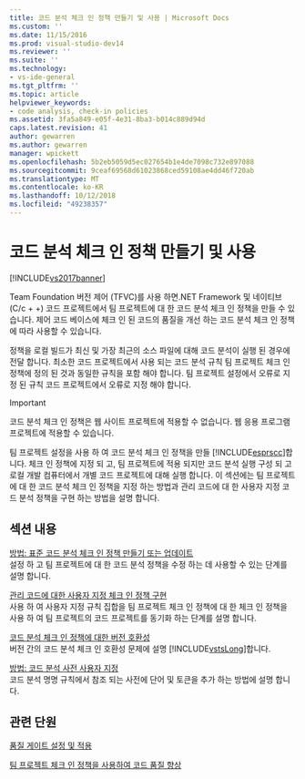 ```yaml
---
title: 코드 분석 체크 인 정책 만들기 및 사용 | Microsoft Docs
ms.custom: ''
ms.date: 11/15/2016
ms.prod: visual-studio-dev14
ms.reviewer: ''
ms.suite: ''
ms.technology:
- vs-ide-general
ms.tgt_pltfrm: ''
ms.topic: article
helpviewer_keywords:
- code analysis, check-in policies
ms.assetid: 3fa5a849-e05f-4e31-8ba3-b014c889d94d
caps.latest.revision: 41
author: gewarren
ms.author: gewarren
manager: wpickett
ms.openlocfilehash: 5b2eb5059d5ec027654b1e4de7098c732e897088
ms.sourcegitcommit: 9ceaf69568d61023868ced59108ae4dd46f720ab
ms.translationtype: MT
ms.contentlocale: ko-KR
ms.lasthandoff: 10/12/2018
ms.locfileid: "49238357"
---
```

# <a name="creating-and-using-code-analysis-check-in-policies"></a>코드 분석 체크 인 정책 만들기 및 사용
[!INCLUDE[vs2017banner](../includes/vs2017banner.md)]

Team Foundation 버전 제어 (TFVC)를 사용 하면.NET Framework 및 네이티브 (C/c + +) 코드 프로젝트에서 팀 프로젝트에 대 한 코드 분석 체크 인 정책을 만들 수 있습니다. 제어 코드 베이스에 체크 인 된 코드의 품질을 개선 하는 코드 분석 체크 인 정책에 따라 사용할 수 있습니다.  
  
 정책을 로컬 빌드가 최신 및 가장 최근의 소스 파일에 대해 코드 분석이 실행 된 경우에 전달 합니다. 최소한 코드 프로젝트에서 사용 되는 코드 분석 규칙 팀 프로젝트 체크 인 정책에 정의 된 것과 동일한 규칙을 포함 해야 합니다. 팀 프로젝트 설정에서 오류로 지정 된 규칙 코드 프로젝트에서 오류로 지정 해야 합니다.  
  
> [!IMPORTANT]
>  코드 분석 체크 인 정책은 웹 사이트 프로젝트에 적용할 수 없습니다. 웹 응용 프로그램 프로젝트에 적용할 수 있습니다.  
  
 팀 프로젝트 설정을 사용 하 여 코드 분석 체크 인 정책을 만들 [!INCLUDE[esprscc](../includes/esprscc-md.md)]합니다. 체크 인 정책에 지정 되 고, 팀 프로젝트에 적용 되지만 코드 분석 실행 구성 되 고 로컬 개발 컴퓨터에서 개별 코드 프로젝트에 대해 실행 합니다. 이 섹션에는 팀 프로젝트에 대 한 코드 분석 체크 인 정책을 지정 하는 방법과 관리 코드에 대 한 사용자 지정 코드 분석 정책을 구현 하는 방법을 설명 합니다.  
  
## <a name="in-this-section"></a>섹션 내용  
 [방법: 표준 코드 분석 체크 인 정책 만들기 또는 업데이트](../code-quality/how-to-create-or-update-standard-code-analysis-check-in-policies.md)  
 설정 하 고 팀 프로젝트에 대 한 코드 분석 정책을 수정 하는 데 사용할 수 있는 단계를 설명 합니다.  
  
 [관리 코드에 대한 사용자 지정 체크 인 정책 구현](../code-quality/implementing-custom-code-analysis-check-in-policies-for-managed-code.md)  
 사용 하 여 사용자 지정 규칙 집합을 팀 프로젝트 체크 인 정책에 대 한 체크 인 정책을 사용 하 여 팀 프로젝트의 코드 프로젝트를 동기화 하는 단계를 설명 합니다.  
  
 [코드 분석 체크 인 정책에 대한 버전 호환성](../code-quality/version-compatibility-for-code-analysis-check-in-policies.md)  
 버전 간의 코드 분석 체크 인 호환성 문제에 설명 [!INCLUDE[vstsLong](../includes/vstslong-md.md)]합니다.  
  
 [방법: 코드 분석 사전 사용자 지정](../code-quality/how-to-customize-the-code-analysis-dictionary.md)  
 코드 분석 명명 규칙에서 참조 되는 사전에 단어 및 토큰을 추가 하는 방법에 설명 합니다.  
  
## <a name="related-sections"></a>관련 단원  
 [품질 게이트 설정 및 적용](http://msdn.microsoft.com/library/bdc5666e-6cf0-45b2-a0a1-133c3f61e852)  
  
 [팀 프로젝트 체크 인 정책을 사용하여 코드 품질 향상](../code-quality/enhancing-code-quality-with-team-project-check-in-policies.md)



